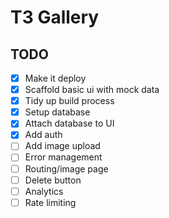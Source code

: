 # T3 Gallery

## TODO

- [x] Make it deploy
- [x] Scaffold basic ui with mock data
- [x] Tidy up build process
- [x] Setup database
- [x] Attach database to UI
- [x] Add auth
- [ ] Add image upload
- [ ] Error management
- [ ] Routing/image page
- [ ] Delete button
- [ ] Analytics
- [ ] Rate limiting
